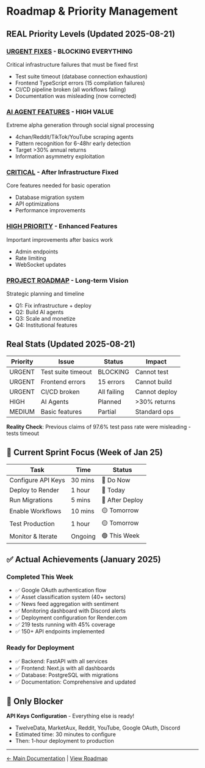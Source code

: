 # Roadmap & Priority Management

## REAL Priority Levels (Updated 2025-08-21)

###  [URGENT FIXES](URGENT-FIXES.md) - BLOCKING EVERYTHING
Critical infrastructure failures that must be fixed first
-  Test suite timeout (database connection exhaustion)
-  Frontend TypeScript errors (15 compilation failures)
-  CI/CD pipeline broken (all workflows failing)
-  Documentation was misleading (now corrected)

###  [AI AGENT FEATURES](../04-features/planned/AI_AGENTS_INDEX.md) - HIGH VALUE
Extreme alpha generation through social signal processing
-  4chan/Reddit/TikTok/YouTube scraping agents
-  Pattern recognition for 6-48hr early detection
-  Target >30% annual returns
-  Information asymmetry exploitation

###  [CRITICAL](CRITICAL.md) - After Infrastructure Fixed
Core features needed for basic operation
- Database migration system
- API optimizations
- Performance improvements

###  [HIGH PRIORITY](HIGH_PRIORITY.md) - Enhanced Features
Important improvements after basics work
- Admin endpoints
- Rate limiting
- WebSocket updates

###  [PROJECT ROADMAP](PROJECT-ROADMAP.md) - Long-term Vision
Strategic planning and timeline
- Q1: Fix infrastructure + deploy
- Q2: Build AI agents
- Q3: Scale and monetize
- Q4: Institutional features

## Real Stats (Updated 2025-08-21)

| Priority | Issue | Status | Impact |
|----------|-------|--------|--------|
|  URGENT | Test suite timeout | BLOCKING | Cannot test |
|  URGENT | Frontend errors | 15 errors | Cannot build |
|  URGENT | CI/CD broken | All failing | Cannot deploy |
|  HIGH | AI Agents | Planned | >30% returns |
|  MEDIUM | Basic features | Partial | Standard ops |

**Reality Check**: Previous claims of 97.6% test pass rate were misleading - tests timeout

## 🎯 Current Sprint Focus (Week of Jan 25)

| Task | Time | Status |
|------|------|--------|
| Configure API Keys | 30 mins | 🔴 Do Now |
| Deploy to Render | 1 hour | 🔴 Today |
| Run Migrations | 5 mins | 🔴 After Deploy |
| Enable Workflows | 10 mins | 🟡 Tomorrow |
| Test Production | 1 hour | 🟡 Tomorrow |
| Monitor & Iterate | Ongoing | 🟢 This Week |

## ✅ Actual Achievements (January 2025)

### Completed This Week
- ✅ Google OAuth authentication flow
- ✅ Asset classification system (40+ sectors)
- ✅ News feed aggregation with sentiment
- ✅ Monitoring dashboard with Discord alerts
- ✅ Deployment configuration for Render.com
- ✅ 219 tests running with 45% coverage
- ✅ 150+ API endpoints implemented

### Ready for Deployment
- ✅ Backend: FastAPI with all services
- ✅ Frontend: Next.js with all dashboards
- ✅ Database: PostgreSQL with migrations
- ✅ Documentation: Comprehensive and updated

## 🔴 Only Blocker
**API Keys Configuration** - Everything else is ready!
- TwelveData, MarketAux, Reddit, YouTube, Google OAuth, Discord
- Estimated time: 30 minutes to configure
- Then: 1-hour deployment to production

---
[← Main Documentation](../README.md) | [View Roadmap](../project-status/ROADMAP.md)